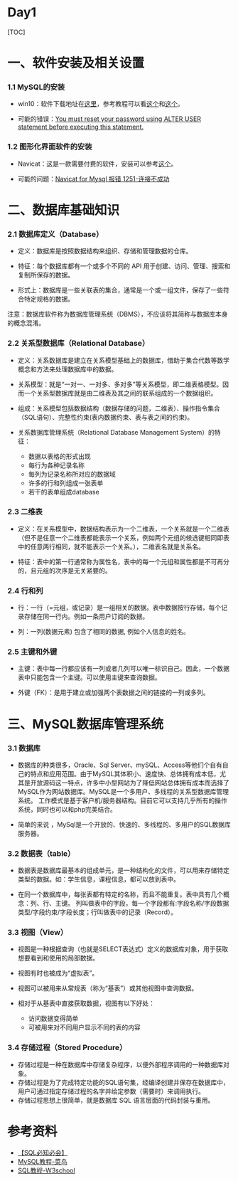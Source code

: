 # Day1

[TOC]

# 一、软件安装及相关设置

### 1.1 MySQL的安装

- win10：软件下载地址在[这里](https://dev.mysql.com/downloads/mysql/)，参考教程可以看[这个](http://www.runoob.com/mysql/mysql-install.html)和[这个](https://blog.csdn.net/m0_37788308/article/details/79965378)。

- 可能的错误：[You must reset your password using ALTER USER statement before executing this statement.](https://blog.csdn.net/hj7jay/article/details/65626766)

### 1.2 图形化界面软件的安装

- Navicat：这是一款需要付费的软件，安装可以参考[这个](https://blog.csdn.net/WYpersist/article/details/79834490)。

- 可能的问题：[Navicat for Mysql 报错 1251-连接不成功](https://blog.csdn.net/wshxhghsjjsn/article/details/80459542)

# 二、数据库基础知识

### 2.1 数据库定义（Database）

- 定义：数据库是按照数据结构来组织、存储和管理数据的仓库。

- 特征：每个数据库都有一个或多个不同的 API 用于创建、访问、管理、搜索和复制所保存的数据。

- 形式上：数据库是一些关联表的集合，通常是一个或一组文件，保存了一些符合特定规格的数据。

注意：数据库软件称为数据库管理系统（DBMS），不应该将其简称与数据库本身的概念混淆。

### 2.2 关系型数据库（Relational Database）

- 定义：关系数据库是建立在关系模型基础上的数据库，借助于集合代数等数学概念和方法来处理数据库中的数据。

- 关系模型：就是“一对一、一对多、多对多”等关系模型，即二维表格模型。因而一个关系型数据库就是由二维表及其之间的联系组成的一个数据组织。

- 组成：关系模型包括数据结构（数据存储的问题，二维表）、操作指令集合（SQL语句）、完整性约束(表内数据约束、表与表之间的约束)。

- 关系数据库管理系统（Relational Database Management System）的特征：

    - 数据以表格的形式出现
    - 每行为各种记录名称
    - 每列为记录名称所对应的数据域
    - 许多的行和列组成一张表单
    - 若干的表单组成database

### 2.3 二维表

- 定义：在关系模型中，数据结构表示为一个二维表，一个关系就是一个二维表（但不是任意一个二维表都能表示一个关系，例如两个元组的候选键相同即表中的任意两行相同，就不能表示一个关系。），二维表名就是关系名。

- 特征：表中的第一行通常称为属性名，表中的每一个元组和属性都是不可再分的，且元组的次序是无关紧要的。


### 2.4 行和列

- 行：一行（=元组，或记录）是一组相关的数据。表中数据按行存储，每个记录存储在同一行内。例如一条用户订阅的数据。

- 列：一列(数据元素) 包含了相同的数据, 例如个人信息的姓名。

### 2.5 主键和外键

- 主键：表中每一行都应该有一列或者几列可以唯一标识自己。因此，一个数据表中只能包含一个主键。可以使用主键来查询数据。

- 外键（FK）：是用于建立或加强两个表数据之间的链接的一列或多列。


# 三、MySQL数据库管理系统

### 3.1 数据库

- 数据库的种类很多，Oracle、Sql Server、mySQL、Access等他们个自有自己的特点和应用范围。由于MySQL其体积小、速度快、总体拥有成本低，尤其是开放源码这一特点，许多中小型网站为了降低网站总体拥有成本而选择了MySQL作为网站数据库。MySQL是一个多用户、多线程的关系型数据库管理系统。 工作模式是基于客户机/服务器结构。目前它可以支持几乎所有的操作系统，同时也可以和php完美结合。

- 简单的来说 ，MySql是一个开放的、快速的、多线程的、多用户的SQL数据库服务器。

### 3.2 数据表（table）

- 数据表是数据库最基本的组成单元，是一种结构化的文件，可以用来存储特定类型的数据。如：学生信息，课程信息，都可以放到表中。

- 在同一个数据库中，每张表都有特定的名称，而且不能重复。表中具有几个概念：列、行、主键。 列叫做表中的字段，每一个字段都有:字段名称/字段数据类型/字段约束/字段长度；行叫做表中的记录（Record）。

### 3.3 视图（View）

- 视图是一种根据查询（也就是SELECT表达式）定义的数据库对象，用于获取想要看到和使用的局部数据。

- 视图有时也被成为“虚拟表”。

- 视图可以被用来从常规表（称为“基表”）或其他视图中查询数据。

- 相对于从基表中直接获取数据，视图有以下好处：
    - 访问数据变得简单
    - 可被用来对不同用户显示不同的表的内容

### 3.4 存储过程（Stored Procedure）

- 存储过程是一种在数据库中存储复杂程序，以便外部程序调用的一种数据库对象。
- 存储过程是为了完成特定功能的SQL语句集，经编译创建并保存在数据库中，用户可通过指定存储过程的名字并给定参数（需要时）来调用执行。
- 存储过程思想上很简单，就是数据库 SQL 语言层面的代码封装与重用。

# 参考资料

- [【SQL必知必会】](https://u18036366.pipipan.com/fs/18036366-300877816)
- [MySQL教程-菜鸟](http://www.runoob.com/mysql/mysql-tutorial.html)
- [SQL教程-W3school](http://www.w3school.com.cn/sql/index.asp)
